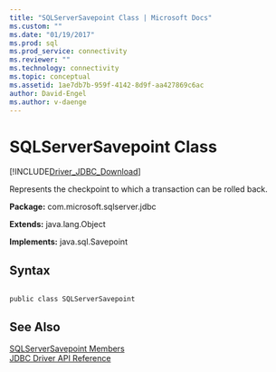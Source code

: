 ```yaml
---
title: "SQLServerSavepoint Class | Microsoft Docs"
ms.custom: ""
ms.date: "01/19/2017"
ms.prod: sql
ms.prod_service: connectivity
ms.reviewer: ""
ms.technology: connectivity
ms.topic: conceptual
ms.assetid: 1ae7db7b-959f-4142-8d9f-aa427869c6ac
author: David-Engel
ms.author: v-daenge
---
```

# SQLServerSavepoint Class
[!INCLUDE[Driver_JDBC_Download](../../../includes/driver_jdbc_download.md)]

  Represents the checkpoint to which a transaction can be rolled back.  
  
 **Package:** com.microsoft.sqlserver.jdbc  
  
 **Extends:** java.lang.Object  
  
 **Implements:** java.sql.Savepoint  
  
## Syntax  
  
```  
  
public class SQLServerSavepoint  
```  
  
## See Also  
 [SQLServerSavepoint Members](../../../connect/jdbc/reference/sqlserversavepoint-members.md)   
 [JDBC Driver API Reference](../../../connect/jdbc/reference/jdbc-driver-api-reference.md)  
  
  
